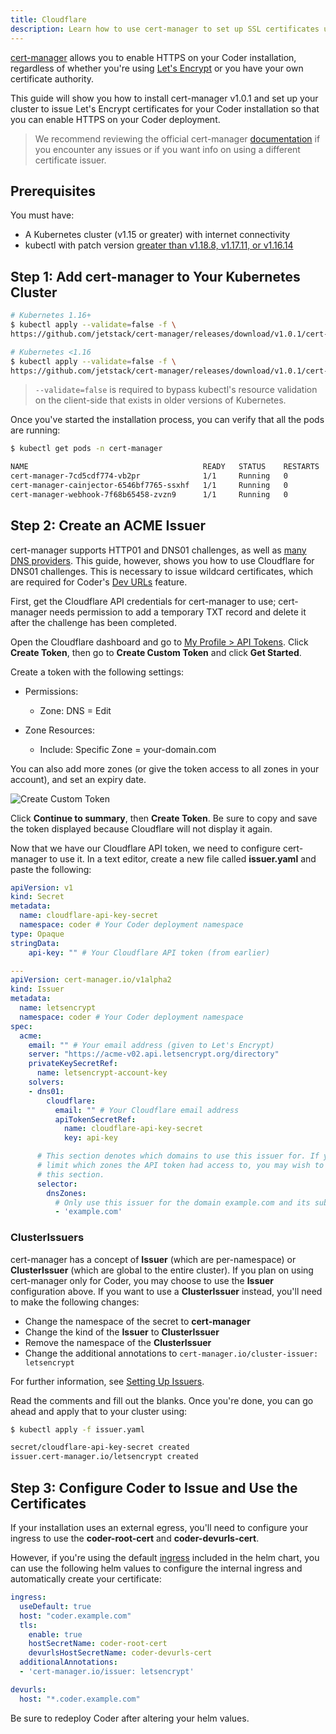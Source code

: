```yaml
---
title: Cloudflare
description: Learn how to use cert-manager to set up SSL certificates using Cloudflare for DNS01 challenges.
---
```


[cert-manager](https://cert-manager.io/) allows you to enable HTTPS on your
Coder installation, regardless of whether you're using [Let's
Encrypt](https://letsencrypt.org/) or you have your own certificate authority.

This guide will show you how to install cert-manager v1.0.1 and set up your
cluster to issue Let's Encrypt certificates for your Coder installation so that
you can enable HTTPS on your Coder deployment.

> We recommend reviewing the official cert-manager
> [documentation](https://cert-manager.io/docs/) if you encounter any issues or
> if you want info on using a different certificate issuer.

## Prerequisites

You must have:

- A Kubernetes cluster (v1.15 or greater) with internet connectivity
- kubectl with patch version [greater than v1.18.8, v1.17.11, or
  v1.16.14](https://cert-manager.io/docs/installation/upgrading/upgrading-0.15-0.16/#issue-with-older-versions-of-kubectl)

## Step 1: Add cert-manager to Your Kubernetes Cluster

```bash
# Kubernetes 1.16+
$ kubectl apply --validate=false -f \
https://github.com/jetstack/cert-manager/releases/download/v1.0.1/cert-manager.yaml

# Kubernetes <1.16 
$ kubectl apply --validate=false -f \
https://github.com/jetstack/cert-manager/releases/download/v1.0.1/cert-manager-legacy.yaml
```

> `--validate=false` is required to bypass kubectl's resource validation on the
> client-side that exists in older versions of Kubernetes.

Once you've started the installation process, you can verify that all the pods
are running:

```bash
$ kubectl get pods -n cert-manager

NAME                                       READY   STATUS    RESTARTS   AGE
cert-manager-7cd5cdf774-vb2pr              1/1     Running   0          84s
cert-manager-cainjector-6546bf7765-ssxhf   1/1     Running   0          84s
cert-manager-webhook-7f68b65458-zvzn9      1/1     Running   0          84s
```

## Step 2: Create an ACME Issuer

cert-manager supports HTTP01 and DNS01 challenges, as well as [many DNS
providers](https://cert-manager.io/docs/configuration/acme/dns01/#supported-dns01-providers).
This guide, however, shows you how to use Cloudflare for DNS01 challenges. This
is necessary to issue wildcard certificates, which are required for Coder's [Dev
URLs](../../admin/devurls.md) feature.

First, get the Cloudflare API credentials for cert-manager to use; cert-manager
needs permission to add a temporary TXT record and delete it after the challenge
has been completed.

Open the Cloudflare dashboard and go to [My Profile > API
Tokens](https://dash.cloudflare.com/profile/api-tokens). Click **Create Token**,
then go to **Create Custom Token** and click **Get Started**.

Create a token with the following settings:

- Permissions:
  - Zone: DNS = Edit

- Zone Resources:
  - Include: Specific Zone = your-domain.com

You can also add more zones (or give the token access to all zones in your
account), and set an expiry date.

![Create Custom Token](../../assets/cloudflare-1.png)

Click **Continue to summary**, then **Create Token**. Be sure to copy and save
the token displayed because Cloudflare will not display it again.

Now that we have our Cloudflare API token, we need to configure cert-manager to
use it. In a text editor, create a new file called **issuer.yaml** and paste the
following:

```yaml
apiVersion: v1
kind: Secret
metadata:
  name: cloudflare-api-key-secret
  namespace: coder # Your Coder deployment namespace
type: Opaque
stringData:
    api-key: "" # Your Cloudflare API token (from earlier)

---
apiVersion: cert-manager.io/v1alpha2
kind: Issuer
metadata:
  name: letsencrypt
  namespace: coder # Your Coder deployment namespace
spec:
  acme:
    email: "" # Your email address (given to Let's Encrypt)
    server: "https://acme-v02.api.letsencrypt.org/directory"
    privateKeySecretRef:
      name: letsencrypt-account-key
    solvers:
    - dns01:
        cloudflare:
          email: "" # Your Cloudflare email address
          apiTokenSecretRef:
            name: cloudflare-api-key-secret
            key: api-key

      # This section denotes which domains to use this issuer for. If you didn't
      # limit which zones the API token had access to, you may wish to remove
      # this section.
      selector:
        dnsZones:
          # Only use this issuer for the domain example.com and its subdomains.
          - 'example.com'
```

### ClusterIssuers

cert-manager has a concept of **Issuer** (which are per-namespace) or
**ClusterIssuer** (which are global to the entire cluster). If you plan on using
cert-manager only for Coder, you may choose to use the **Issuer** configuration
above. If you want to use a **ClusterIssuer** instead, you'll need to make the
following changes:

- Change the namespace of the secret to **cert-manager**
- Change the kind of the **Issuer** to **ClusterIssuer**
- Remove the namespace of the **ClusterIssuer**
- Change the additional annotations to `cert-manager.io/cluster-issuer: letsencrypt`

For further information, see [Setting Up
Issuers](https://docs.cert-manager.io/en/release-0.8/tasks/issuers/index.html).

Read the comments and fill out the blanks. Once you're done, you can go ahead
and apply that to your cluster using:

```bash
$ kubectl apply -f issuer.yaml

secret/cloudflare-api-key-secret created
issuer.cert-manager.io/letsencrypt created
```

## Step 3: Configure Coder to Issue and Use the Certificates

If your installation uses an external egress, you'll need to configure your
ingress to use the **coder-root-cert** and **coder-devurls-cert**.

However, if you're using the default
[ingress](https://cert-manager.io/docs/usage/ingress/) included in the helm
chart, you can use the following helm values to configure the internal ingress
and automatically create your certificate:

```yaml
ingress:
  useDefault: true
  host: "coder.example.com"
  tls:
    enable: true
    hostSecretName: coder-root-cert
    devurlsHostSecretName: coder-devurls-cert
  additionalAnnotations:
  - 'cert-manager.io/issuer: letsencrypt'

devurls:
  host: "*.coder.example.com"
```

Be sure to redeploy Coder after altering your helm values.
